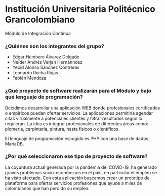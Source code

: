 # Institución Universitaria Politécnico Grancolombiano

Módulo de Integración Continua

<h3>¿Quiénes son los integrantes del grupo?</h3> 
<ul>
<li>Edgar Humbero Álvarez Delgado</li>
<li>Neider Andrés Verjan Hernánndez</li>
<li>Yecid Alonso Sánchez Contreras</li>
<li>Leonardo Rocha Rojas</li>
<li>Fabián Mendoza</li>
</ul>

<h3>¿Qué proyecto de software realizarán para el Módulo y bajo qué lenguaje de programación?</h3>

Decidimos desarrollar una aplicación WEB donde profesionales certificados o empíricos puedan ofertar servicios. La aplicaciones permitiría agendar citas virualmente a potenciales clientes y filtrar resultados según lo requieran. La idea es integrar profesionales de diferentes áreas como: plomeria, carpinteria, pintura, hasta físicos  o científicos.

El lenguaje de programación escogido es PHP con una base de dados MariaDB.

<h3>¿Por qué seleccionaron ese tipo de proyecto de software?</h3>

La coyuntura actual generada por la pandemia del COVID-19, ha generado graves problemas socio-económicos en el país, en particular el empleo se ha visto afectado. Con esta aplicación buscamos crear un prototipo de plataforma para ofertar servicios profesiones que ayude a miles de colombianos que han perdido su empleo.

